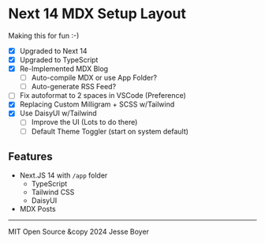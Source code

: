 # Next 14 MDX Setup Layout

Making this for fun :-)

- [x] Upgraded to Next 14
- [x] Upgraded to TypeScript
- [x] Re-Implemented MDX Blog
  - [ ] Auto-compile MDX or use App Folder?
  - [ ] Auto-generate RSS Feed?
- [ ] Fix autoformat to 2 spaces in VSCode (Preference)
- [x] Replacing Custom Milligram + SCSS w/Tailwind
- [x] Use DaisyUI w/Tailwind
  - [ ] Improve the UI (Lots to do there)
  - [ ] Default Theme Toggler (start on system default)

## Features

- Next.JS 14 with `/app` folder
  - TypeScript
  - Tailwind CSS
  - DaisyUI
- MDX Posts

---

MIT Open Source
&copy 2024 Jesse Boyer
